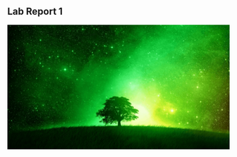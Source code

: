 
## Lab Report 1

![Image](https://github.com/cqrnik/cse15l-lab-reports/blob/main/images/background.png)
